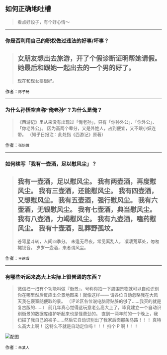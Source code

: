 ## 如何正确地吐槽

> 看点好段子，有个好心情～


 
---

### 你是否利用自己的职权做过违法的好事/坏事？

> 女朋友想出去旅游，开了个假诊断证明帮她请假。
> 她最后和跟她一起出去的一个男的好了。
> ---
> 现在和现女票很好。


作者：`陈子杨`

---

### 为什么孙悟空自称“俺老孙”？为什么是俺？

> 《西游记》里从来没有出现过「俺老孙」，只有「你孙外公」、「你外公」、「你老外公」。
> 因为高两个辈分，又是外姓人，占到便宜，又不跟小妖连带。
> （知乎日报注：此处指《西游记》原著）


作者：`张怡微`

---

### 如何续写「我有一壶酒，足以慰风尘」？

> 我有一壶酒，足以慰风尘。
> 我有两壶酒，再度慰风尘。
> 我有三壶酒，还能慰风尘。
> 我有四壶酒，又想慰风尘。
> 我有五壶酒，强行慰风尘。
> 我有六壶酒，无银慰风尘。
> 我有七壶酒，典当慰风尘。
> 我有八壶酒，力竭慰风尘。
> 我有九壶酒，嗑药慰风尘。
> 我有十壶酒，乱葬野孤坟。
> ---
> 苍穹星斗转，人间四季分。
> 未逢无尽夜，常见离乱人。
> 凄凄荒草处，匆匆裙钗音。
> 岁岁一壶酒，来者谓风尘。


作者：`王逍瑕`

---

### 有哪些听起来高大上实际上很普通的东西？

> 微信扫一扫有个功能叫做『街景』，号称你拍一下周围景物就可以自动识别你在哪里然后反应出全景地图来！就像这样——
> 请各位自动忽略我在大风天我在寝室随便取的景。
> （评论区各位说电脑背贴脏的够了……我买的就是复古版的……）
> 前几年真心觉得这玩意老么高大上了，毕竟建立一个自动识别街景的数据库维护听起来也是怪费劲的。
> 直到一两年前的一个晚上，我扫描了我自己的被子……然后它自动识别出了我家后面那条马路！！！
> 真特么高大上啊！
> 这特么不就是自动定位吗！！！
> 扫个 P 啊！！！



![配图](http://pic3.zhimg.com/70/de62d3ae12d893bff1d28169d552e0ba_b.jpg)


作者：`朱某人`